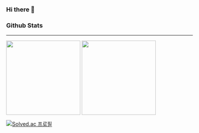 ### Hi there 👋

<!--
**JJaeki/JJaeki** is a ✨ _special_ ✨ repository because its `README.md` (this file) appears on your GitHub profile.

Here are some ideas to get you started:

- 🔭 I’m currently working on ...
- 🌱 I’m currently learning ...
- 👯 I’m looking to collaborate on ...
- 🤔 I’m looking for help with ...
- 💬 Ask me about ...
- 📫 How to reach me: ...
- 😄 Pronouns: ...
- ⚡ Fun fact: ...

-->

### Github Stats
-------------------------------------------
<div
<a href="https://github.com/JJaeki/github-readme-stats">
  <img height=200 align="center" src="https://github-readme-stats.vercel.app/api?username=JJaeki" />
</a>
<a href="https://github.com/JJaeki/convoychat">
  <img height=200 align="center" src="https://github-readme-stats.vercel.app/api/top-langs?username=JJaeki&layout=compact&langs_count=8&card_width=320" />
</a>
</div>


[![Solved.ac
프로필](http://mazassumnida.wtf/api/v2/generate_badge?boj=wodud9515)](https://solved.ac/wodud9515)
